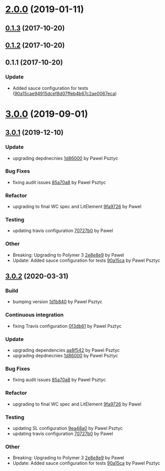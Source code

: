 <a name="2.0.0"></a>
# [2.0.0](https://github.com/advanced-rest-client/cookie-editor/compare/0.1.2...2.0.0) (2019-01-11)




<a name="0.1.3"></a>
## [0.1.3](https://github.com/advanced-rest-client/cookie-editor/compare/0.1.2...0.1.3) (2017-10-20)




<a name="0.1.2"></a>
## [0.1.2](https://github.com/advanced-rest-client/cookie-editor/compare/0.1.1...0.1.2) (2017-10-20)




<a name="0.1.1"></a>
## 0.1.1 (2017-10-20)


### Update

* Added sauce configuration for tests ([90a15cae94915dcef8d07ffeb4b67c2ae0067eca](https://github.com/advanced-rest-client/cookie-editor/commit/90a15cae94915dcef8d07ffeb4b67c2ae0067eca))



# [3.0.0](https://github.com/advanced-rest-client/cookie-editor/compare/0.1.2...3.0.0) (2019-09-01)



<a name="3.0.1"></a>
## [3.0.1](https://github.com/advanced-rest-client/cookie-editor/compare/2.0.0...3.0.1) (2019-12-10)

### Update

* upgrading depdnecnies [1d86000](https://github.com/advanced-rest-client/cookie-editor/commit/1d8600092b109f92ff2ca17bac4932dfa8023d8b) by Pawel Psztyc


### Bug Fixes

* fixing audit issues [85a70a8](https://github.com/advanced-rest-client/cookie-editor/commit/85a70a836ef25fa08a14f826ec33feca46722684) by Pawel Psztyc


### Refactor

* upgrading to final WC spec and LitElement [9fa9726](https://github.com/advanced-rest-client/cookie-editor/commit/9fa9726f19d87df8b34b17df719bf3bb84d690b2) by Pawel


### Testing

* updating travis configuration [70727b0](https://github.com/advanced-rest-client/cookie-editor/commit/70727b06ecbf569ec766cb48bc8351c34e48ffae) by Pawel


### Other

* Breaking: Upgrading to Polymer 3
 [2e8e8e9](https://github.com/advanced-rest-client/cookie-editor/commit/2e8e8e9e1b62f0b2e62f4b7027dc2dbd0e1d4f31) by Pawel
* Update: Added sauce configuration for tests
 [90a15ca](https://github.com/advanced-rest-client/cookie-editor/commit/90a15cae94915dcef8d07ffeb4b67c2ae0067eca) by Pawel Psztyc


<a name="3.0.2"></a>
## [3.0.2](https://github.com/advanced-rest-client/cookie-editor/compare/3.0.0...3.0.2) (2020-03-31)

### Build

* bumping version [1d1b840](https://github.com/advanced-rest-client/cookie-editor/commit/1d1b840063560f39a65f7bb9055121aa78de63ae) by Pawel Psztyc


### Continuous integration

* fixing Travis configuration [0f3db61](https://github.com/advanced-rest-client/cookie-editor/commit/0f3db617574a7c57088b8f6c9e4f70316f7cf145) by Pawel Psztyc


### Update

* upgrading dependencies [aa8f542](https://github.com/advanced-rest-client/cookie-editor/commit/aa8f542d200a2b7b60e3d187c029ae83fc7994f0) by Pawel Psztyc
* upgrading depdnecnies [1d86000](https://github.com/advanced-rest-client/cookie-editor/commit/1d8600092b109f92ff2ca17bac4932dfa8023d8b) by Pawel Psztyc


### Bug Fixes

* fixing audit issues [85a70a8](https://github.com/advanced-rest-client/cookie-editor/commit/85a70a836ef25fa08a14f826ec33feca46722684) by Pawel Psztyc


### Refactor

* upgrading to final WC spec and LitElement [9fa9726](https://github.com/advanced-rest-client/cookie-editor/commit/9fa9726f19d87df8b34b17df719bf3bb84d690b2) by Pawel


### Testing

* updating SL configuration [9ea48a0](https://github.com/advanced-rest-client/cookie-editor/commit/9ea48a0d955a7a9b20a284674fa3b7145f57ba3f) by Pawel Psztyc
* updating travis configuration [70727b0](https://github.com/advanced-rest-client/cookie-editor/commit/70727b06ecbf569ec766cb48bc8351c34e48ffae) by Pawel


### Other

* Breaking: Upgrading to Polymer 3
 [2e8e8e9](https://github.com/advanced-rest-client/cookie-editor/commit/2e8e8e9e1b62f0b2e62f4b7027dc2dbd0e1d4f31) by Pawel
* Update: Added sauce configuration for tests
 [90a15ca](https://github.com/advanced-rest-client/cookie-editor/commit/90a15cae94915dcef8d07ffeb4b67c2ae0067eca) by Pawel Psztyc


